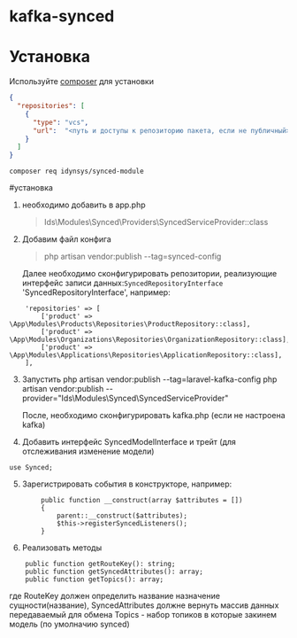 # kafka-synced

# Установка
Используйте [composer](https://getcomposer.org/) для установки

```json
{
  "repositories": [
    {
      "type": "vcs",
      "url":  "<путь и доступы к репозиторию пакета, если не публичный>"
    }
  ]
}
```
```
composer req idynsys/synced-module
```

#установка
1. необходимо добавить в app.php
   >Ids\Modules\Synced\Providers\SyncedServiceProvider::class

2. Добавим файл конфига
   >php artisan vendor:publish --tag=synced-config

   Далее необходимо сконфигурировать репозитории, реализующие интерфейс записи данных:`SyncedRepositoryInterface`
  'SyncedRepositoryInterface', например:
```
    'repositories' => [
        ['product' => \App\Modules\Products\Repositories\ProductRepository::class],
        ['product' => \App\Modules\Organizations\Repositories\OrganizationRepository::class],
        ['product' => \App\Modules\Applications\Repositories\ApplicationRepository::class],
    ],
```


3. Запустить
   php artisan vendor:publish --tag=laravel-kafka-config
   php artisan vendor:publish --provider="Ids\Modules\Synced\SyncedServiceProvider"

   После, необходимо сконфигурировать kafka.php (если не настроена kafka)


4. Добавить интерфейс SyncedModelInterface и  трейт (для отслеживания изменение модели)
```
use Synced; 
```
5. Зарегистрировать события в конструкторе, например:
```
        public function __construct(array $attributes = [])
        {
            parent::__construct($attributes);
            $this->registerSyncedListeners();
        }
```
6. Реализовать методы
```
    public function getRouteKey(): string;
    public function getSyncedAttributes(): array;
    public function getTopics(): array;
```
где RouteKey должен определить название назначение сущности(название),
    SyncedAttributes должне вернуть массив данных передаваемый для обмена
    Topics - набор топиков в которые закинем модель (по умолначию synced)
